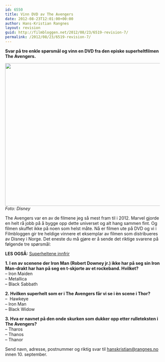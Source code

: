 ```yaml
---
id: 6550
title: Vinn DVD av The Avengers
date: 2012-08-23T12:01:00+00:00
author: Hans-Kristian Rangnes
layout: revision
guid: http://filmbloggen.net/2012/08/23/6519-revision-7/
permalink: /2012/08/23/6519-revision-7/
---
```

**Svar på tre enkle spørsmål og vinn en DVD fra den episke superheltfilmen The Avengers.**<!--more-->

  
<a href="http://filmbloggen.net/2012/04/29/superheltene-innfrir/the-avengers-photo-01/" rel="attachment wp-att-3155"><img class="alignnone size-large wp-image-3155" src="http://filmbloggen.net/wp-content/uploads//2012/04/the-avengers-photo-01-620x465.jpg" alt="" width="620" height="465" /></a>  
_Foto: Disney_

The Avengers var en av de filmene jeg så mest fram til i 2012. Marvel gjorde en helt rå jobb på å bygge opp dette universet og alt hang sammen fint. Og filmen skuffet ikke på noen som helst måte. Nå er filmen ute på DVD og vi i Filmbloggen gir tre heldige vinnere et eksemplar av filmen som distribueres av Disney i Norge. Det eneste du må gjøre er å sende det riktige svarene på følgende tre spørsmål:

**LES OGSÅ:** [Superheltene innfrir](http://filmbloggen.net/2012/04/29/superheltene-innfrir/)

**1. I en av scenene der Iron Man (Robert Downey jr.) ikke har på seg sin Iron Man-drakt har han på seg en t-skjorte av et rockeband. Hvilket?**  
&#8211; Iron Maiden  
&#8211; Metallica  
&#8211; Black Sabbath

**2. Hvilken superhelt som er i The Avengers får vi se i èn scene i Thor?**  
&#8211;  Hawkeye  
&#8211; Iron Man  
&#8211; Black Widow

**3. Hva er navnet på den onde skurken som dukker opp etter rulleteksten i The Avengers?**  
&#8211; Tharos  
&#8211; Thanos  
&#8211; Thanor

Send navn, adresse, postnummer og riktig svar til hanskristian@rangnes.no innen 10. september.